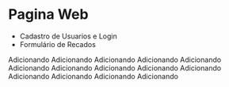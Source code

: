 # Pagina Web
 - Cadastro de Usuarios e Login
 - Formulário de Recados
 
 Adicionando  Adicionando  Adicionando  Adicionando  Adicionando  Adicionando  Adicionando 
  Adicionando  Adicionando  Adicionando  Adicionando  Adicionando  Adicionando  Adicionando 
